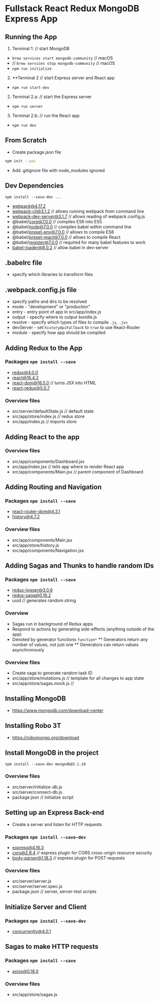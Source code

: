 # Fullstack React Redux MongoDB Express App

## Running the App
1. Terminal 1: // start MongoDB
* `brew services start mongodb-community` // macOS
* // `brew services stop mongodb-community` // macOS
* `npm run initialize`

2. **Terminal 2 // start Express server and React app
* `npm run start-dev`

2. Terminal 2.a: // start the Express server
* `npm run server` 

3. Terminal 2.b: // run the React app
* `npm run dev`

## From Scratch
* Create package.json file
```bash
npm init --yes
```
* Add .gitignore file with node_modules ignored

## Dev Dependencies 
`npm install --save-dev ...`
* webpack@4.17.2
* webpack-cli@3.1.2 // allows running webpack from command line
* webpack-dev-server@3.1.7 // allows reading of webpack.config.js
* @babel/core@7.0.0 // compiles ES6 into ES5
* @babel/node@7.0.0 // compiles babel within command line
* @babel/preset-env@7.0.0 // allows to compile ES6
* @babel/preset-react@7.0.0 // allows to compile React
* @babel/register@7.0.0 // required for many babel features to work
* babel-loader@8.0.2 // allow babel in dev-server

## .babelrc file
* specify which libraries to transform files

## .webpack.config.js file
* specify paths and dirs to be resolved
* mode - "development" or "production"
* entry - entry point of app in src/app/index.js
* output - specify where to output bundle.js
* resolve - specify which types of files to compile `.js`, `.jsx`
* devServer - set `historyApiFallback` to `true` to use React-Router
* module - specify how app should be compiled

## Adding Redux to the App
### Packages `npm install --save`
* redux@4.0.0
* react@16.4.2
* react-dom@16.5.0 // turns JSX into HTML
* react-redux@5.0.7

### Overview files
* src/server/defaultState.js // default state
* src/app/store/index.js // redux store
* src/app/index.js // imports store
 
## Adding React to the app
### Overview files
* src/app/components/Dashboard.jsx
* src/app/index.jsx // tells app where to render React app
* src/app/components/Main.jsx // parent component of Dashboard

## Adding Routing and Navigation
### Packages `npm install --save`
* react-router-dom@4.3.1
* history@4.7.2

### Overview files
* src/app/components/Main.jsx
* src/app/store/history.js
* src/app/components/Navigation.jsx

## Adding Sagas and Thunks to handle random IDs
### Packages `npm install --save`
* redux-logger@3.0.6
* redux-saga@0.16.2
* uuid // generates random string

### Overview
* Sagas run in background of Redux apps
* Respond to actions by generating side-effects (anything outside of the app)
* Denoted by generator functions `function*`
** Generators return any number of values, not just one
** Generators can return values asynchronously

### Overview files
* Create saga to generate random task ID
* src/app/store/mutations.js // template for all changes to app state
* src/app/store/sagas.mock.js // 

## Installing MongoDB
* https://www.mongodb.com/download-center

## Installing Robo 3T
* https://robomongo.org/download

## Install MongoDB in the project
`npm install --save-dev mongodb@3.1.10`

### Overview files
* src/server/initialize-db.js
* src/server/connect-db.js
* package.json // initialize script

## Setting up an Express Back-end
* Create a server and listen for HTTP requests

### Packages `npm install --save-dev`
* express@4.16.3
* cors@2.8.4 // express plugin for CORS cross-origin resource security
* body-parser@1.18.3 // express plugin for POST requests

### Overview files
* src/server/server.js
* src/server/server.spec.js
* package.json // server, server-test scripts

## Initialize Server and Client
### Packages `npm install --save-dev`
* concurrently@4.0.1

## Sagas to make HTTP requests
### Packages `npm install --save`
* axios@0.18.0

### Overview files
* src/app/store/sagas.js
